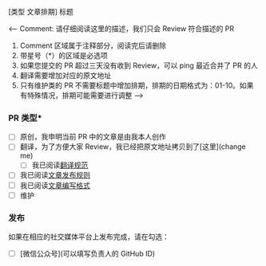 [类型 文章排期] 标题

<-- Comment:
请仔细阅读这里的描述，我们只会 Review 符合描述的 PR

1. Comment 区域属于注释部分，阅读完后请删除
2. 带星号（*）的区域是必选项
3. 如果您提交的 PR 超过三天没有收到 Review，可以 ping 最近合并了 PR 的人
4. 翻译需要增加对应的原文地址
5. 只有维护类的 PR 不需要标题中增加排期，排期的日期格式为：01-10。如果有特殊情况，排期可能需要进行调整
-->

### PR 类型*

- [ ] 原创，我申明当前 PR 中的文章是由我本人创作
- [ ] 翻译，为了方便大家 Review，我已经把原文地址拷贝到了[这里](change me)
    - [ ] 我已阅读[翻译规范]()
- [ ] 我已阅读[文章发布规则]()
- [ ] 我已阅读[文章编写格式]()
- [ ] 维护

### 发布

如果在相应的社交媒体平台上发布完成，请在勾选：

- [ ] [微信公众号](可以填写负责人的 GitHub ID)

